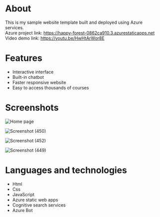 # About
This is my sample website template built and deployed using Azure services.     
Azure project link: https://happy-forest-0862ca910.3.azurestaticapps.net     
Video demo link: https://youtu.be/HwHtArWor8E
# Features
- Interactive interface    
- Built-in chatbot    
- Faster responsive website    
- Easy to access thousands of courses    
# Screenshots
![Home page](https://github.com/sankethp44/Cooking-Starter/assets/122307186/39ccec84-0ff8-442c-9a6a-c98bb5713f15)

![Screenshot (450)](https://github.com/sankethp44/Cooking-Starter/assets/122307186/aae60f8b-5f5d-44eb-9a41-1cc29e4c3993)

![Screenshot (452)](https://github.com/sankethp44/Cooking-Starter/assets/122307186/ab1ce9f5-5960-48b1-96e7-f90d7085bae3)

![Screenshot (449)](https://github.com/sankethp44/Cooking-Starter/assets/122307186/55bca730-d549-4920-9ecc-5fb17ae077a0)

# Languages and technologies
- Html    
- Css    
- JavaScript    
- Azure static web apps    
- Cognitive search services    
- Azure Bot   
